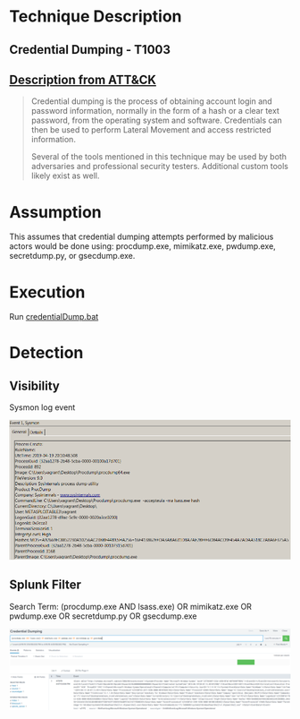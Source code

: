 # Technique Description
## Credential Dumping - T1003
## [Description from ATT&CK](https://attack.mitre.org/techniques/T1003/)
<blockquote>
Credential dumping is the process of obtaining account login and password information, normally in the form of a hash or a clear text password, from the operating system and software. Credentials can then be used to perform Lateral Movement and access restricted information.

Several of the tools mentioned in this technique may be used by both adversaries and professional security testers. Additional custom tools likely exist as well.
</blockquote>

# Assumption
This assumes that credential dumping attempts performed by malicious actors would be done using: procdump.exe, mimikatz.exe, pwdump.exe, secretdump.py, or gsecdump.exe.

# Execution
Run [credentialDump.bat](/Scripts/credentialDump.bat)

# Detection

## Visibility
Sysmon log event

![alt text](pictures/credDumping.png)

## Splunk Filter
Search Term: (procdump.exe AND lsass.exe) OR mimikatz.exe OR pwdump.exe OR secretdump.py OR gsecdump.exe

![alt text](pictures/credDumpingAlert.png)
